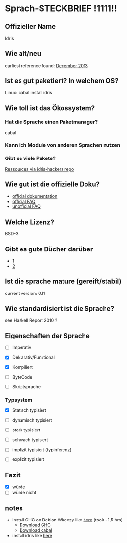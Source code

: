 # Sprach-STECKBRIEF !1111!!

## Offizieller Name
  Idris

## Wie alt/neu
  earliest reference found: [December 2013](http://www.idris-lang.org/idris-programming-with-dependent-types-at-codemesh-2013/)

## Ist es gut paketiert? In welchem OS?
 Linux: cabal install idris

## Wie toll ist das Ökossystem?

### Hat die Sprache einen Paketmanager?
  cabal

### Kann ich Module von anderen Sprachen nutzen

### Gibt es viele Pakete?
  [Ressources via idris-hackers repo](https://github.com/idris-hackers)

## Wie gut ist die offizielle Doku?
  - [official dokumentation](http://docs.idris-lang.org/en/latest/effects/index.html)
  - [official FAQ](http://docs.idris-lang.org/en/latest/faq/faq.html)
  - [unofficial FAQ](https://github.com/idris-lang/Idris-dev/wiki/Unofficial-FAQ)

## Welche Lizenz?
  BSD-3

## Gibt es gute Bücher darüber
  - [1](https://www.manning.com/books/type-driven-development-with-idris)
  - [2](http://srchl.com/g/Seven+More+Languages+idris)

## Ist die sprache mature (gereift/stabil) 
  current version: 0.11

## Wie standardisiert ist die Sprache?
  see Haskell Report 2010 ?

## Eigenschaften der Sprache

  - [ ] Imperativ
  - [X] Deklarativ/Funktional
  
  - [X] Kompiliert
  - [ ] ByteCode
  - [ ] Skriptsprache

### Typsystem

  - [X] Statisch typisiert
  - [ ] dynamisch typisiert
  
  - [ ] stark typisiert
  - [ ] schwach typisiert
  
  - [ ] implizit typisiert (typinferenz)
  - [ ] explizit typisiert

## Fazit

  - [X] würde
  - [ ] würde nicht

## notes

  - install GHC on Debian Wheezy like [here](http://www.extellisys.com/articles/haskell-on-debian-wheezy) (took ~1,5 hrs)
     - [Download GHC](https://www.haskell.org/ghc/download_ghc_8_0_1#linux_i386)
     - [Download cabal](http://hackage.haskell.org/package/cabal-install)
  - install idris like [here](https://github.com/idris-lang/Idris-dev/wiki/Idris-on-Debian#idris-on-debian-wheezy)

